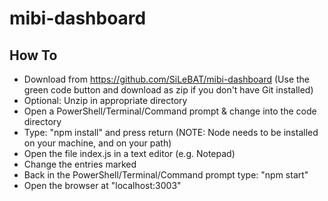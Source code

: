 # mibi-dashboard

## How To
- Download from https://github.com/SiLeBAT/mibi-dashboard (Use the green code button and download as zip if you don't have Git installed)
- Optional: Unzip in appropriate directory
- Open a PowerShell/Terminal/Command prompt & change into the code directory
- Type: "npm install" and press return (NOTE: Node needs to be installed on your machine, and on your path)
- Open the file index.js in a text editor (e.g. Notepad)
- Change the entries marked
- Back in the PowerShell/Terminal/Command prompt type: "npm start"
- Open the browser at "localhost:3003"
